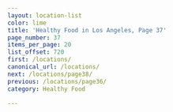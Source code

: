 ```yaml
---
layout: location-list
color: lime
title: 'Healthy Food in Los Angeles, Page 37'
page_number: 37
items_per_page: 20
list_offset: 720
first: /locations/
canonical_url: /locations/
next: /locations/page38/
previous: /locations/page36/
category: Healthy Food

---
```

